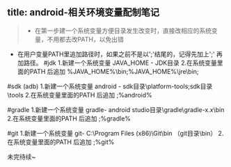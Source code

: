 title: android-相关环境变量配制笔记
---
>* 在第一步建一个系统变量方便目录发生改变时，直接改相应的系统变量，不用都去改PATH，以免出错
* 在用户变量PATH里追加路径时，如果之前不是以';'结尾的，记得先加上';' 再加路径。
#jdk
1.新建一个系统变量 
   JAVA_HOME - JDK目录
2.在系统变量里面的PATH 后追加 %JAVA_HOME%\bin;%JAVA_HOME%\jre\bin;

#sdk (adb)
1.新建一个系统变量 
   android - sdk目录\platform-tools;sdk目录\tools
2.在系统变量里面的PATH 后追加 ;%android% 


#gradle
1.新建一个系统变量 
   gradle- android studio目录\gradle\gradle-x.x\bin
2.在系统变量里面的PATH 后追加 ;%gradle% 
 
#git
1.新建一个系统变量 
   git- C:\Program Files (x86)\Git\bin （git目录\bin）
2.在系统变量里面的PATH 后追加 ;%git% 


未完待续~
